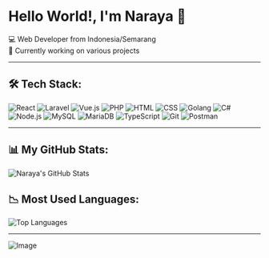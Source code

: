 # Hello World!, I'm Naraya 👋

💻 Web Developer from Indonesia/Semarang  
🚀 Currently working on various projects

---

## 🛠️ Tech Stack:
![React](https://img.shields.io/badge/-React-61DAFB?style=flat-square&logo=react&logoColor=black)
![Laravel](https://img.shields.io/badge/-Laravel-FF2D20?style=flat-square&logo=laravel&logoColor=white)
![Vue.js](https://img.shields.io/badge/-Vue.js-4FC08D?style=flat-square&logo=vue.js&logoColor=white)
![PHP](https://img.shields.io/badge/-PHP-777BB4?style=flat-square&logo=php&logoColor=white)
![HTML](https://img.shields.io/badge/-HTML5-E34F26?style=flat-square&logo=html5&logoColor=white)
![CSS](https://img.shields.io/badge/-CSS3-1572B6?style=flat-square&logo=css3&logoColor=white)
![Golang](https://img.shields.io/badge/-Golang-00ADD8?style=flat-square&logo=go&logoColor=white)
![C#](https://img.shields.io/badge/-C%23-239120?style=flat-square&logo=c-sharp&logoColor=white)
![Node.js](https://img.shields.io/badge/-Node.js-339933?style=flat-square&logo=nodedotjs&logoColor=white)
![MySQL](https://img.shields.io/badge/-MySQL-4479A1?style=flat-square&logo=mysql&logoColor=white)
![MariaDB](https://img.shields.io/badge/-MariaDB-003B57?style=flat-square&logo=mariadb&logoColor=white)
![TypeScript](https://img.shields.io/badge/-TypeScript-3178C6?style=flat-square&logo=typescript&logoColor=white)
![Git](https://img.shields.io/badge/-Git-F05032?style=flat-square&logo=git&logoColor=white)
![Postman](https://img.shields.io/badge/-Postman-FF6C37?style=flat-square&logo=postman&logoColor=white)

---

## 📊 My GitHub Stats:
![Naraya's GitHub Stats](https://github-readme-stats.vercel.app/api?username=telole&show_icons=true&hide_title=true&hide=prs&count_private=true&hide_border=true&theme=tokyonight)

## 📉 Most Used Languages:
![Top Languages](https://github-readme-stats.vercel.app/api/top-langs/?username=telole&layout=compact&langs_count=10&hide_border=true&theme=tokyonight)

---

![Image](https://github.com/user-attachments/assets/41d73e95-8604-4d88-8899-191ab74adc82)
